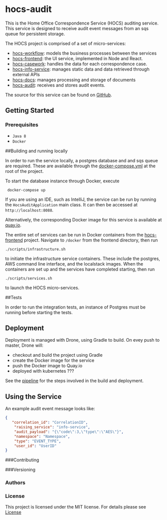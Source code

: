 # hocs-audit

This is the Home Office Correspondence Service (HOCS) auditing service. This service is designed to 
receive audit event messages from an sqs queue for persistent storage.

The HOCS project is comprised of a set of micro-services:
* [hocs-workflow](https://github.com/UKHomeOffice/hocs-workflow): models the business processes between the services
* [hocs-frontend](https://github.com/UKHomeOffice/hocs-frontend): the UI service, implemented in Node and React.
* [hocs-casework](https://github.com/UKHomeOffice/hocs-casework): handles the data for each correspondence case.
* [hocs-info-service](https://github.com/UKHomeOffice/hocs-info-service): manages static data and data retrieved through external APIs
* [hocs-docs](https://github.com/UKHomeOffice/hocs-docs): manages processing and storage of documents
* [hocs-audit](https://github.com/UKHomeOffice/hocs-audit): receives and stores audit events.

The source for this service can be found on [GitHub](https://github.com/UKHomeOffice/hocs-audit.git).

<!-- Something about ACP -->

## Getting Started


### Prerequisites

* ```Java 8```
* ```Docker```
<!--- Postgres/SQS/ --->


##Building and running locally

In order to run the service locally, a postgres database and and sqs queue are required. 
These are available through the [docker-compose.yml](docker-compose.yml) at the root of the project.

<!--- Do you need to include sqs queues here?. --->

To start the database instance through Docker, execute 

```
 docker-compose up 
 ```
<!--- need to talk about bringing down the db --->

If you are using an IDE, such as IntelliJ, the service can be run by running the ```HocsAuditApplication``` main class. 
It can then be accessed at ```http://localhost:8088```.



Alternatively, the corresponding Docker image for this service is available at [quay.io](https://quay.io/repository/ukhomeofficedigital/hocs-audit).

The entire set of services can be run in Docker containers from the
 [hocs-frontend](https://github.com/UKHomeOffice/hocs-frontend) project. Navigate to ```/docker``` from the frontend directory, then run
 
 ```$xslt
./scripts/infrastructure.sh
```
to initiate the infrastructure service containers. These include the postgres, AWS command line interface, and the localstack images. 
When the containers are set up and the services have completed starting, then run

```$xslt
./scripts/services.sh
```
to launch the HOCS micro-services.


<!--- building container locally with gradle clean build and docker build -t hocs-audit-local . --->

<!--- Flyway --->  

##Tests

In order to run the integration tests, an instance of Postgres must be running before starting the tests.

<!--- describe tests here --->

## Deployment

Deployment is managed with Drone, using Gradle to build. On evey push to master, Drone will:
* checkout and build the project using Gradle
* create the Docker image for the service 
* push the Docker image to Quay.io
* deployed with kubernetes ???

 See the [pipeline](.drone.yml) for the steps involved in the build and deployment.


## Using the Service



<!--- Describe the format of an audit event here. --->

An example audit event message looks like:

```JSON
{
   "correlation_id": "CorrelationID",
    "raising_service": "info-service",
    "audit_payload": "{\"code\":3,\"type\":\"AES\"}",
    "namespace": "Namespace",
    "type": "EVENT_TYPE",
    "user_id": "UserID"
}
```

###Contributing

###Versioning


### Authors

### License 

This project is licensed under the MIT license. For details please see [License](LICENSE) 